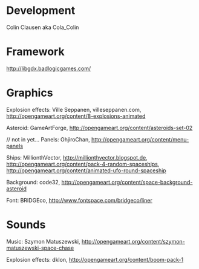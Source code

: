 Development
===========
Colin Clausen aka Cola_Colin

Framework
=========
http://libgdx.badlogicgames.com/

Graphics
========

Explosion effects: Ville Seppanen, villeseppanen.com, http://opengameart.org/content/8-explosions-animated

Asteroid: GameArtForge, http://opengameart.org/content/asteroids-set-02

// not in yet...
Panels: OhjiroChan, http://opengameart.org/content/menu-panels

Ships: MillionthVector, http://millionthvector.blogspot.de, http://opengameart.org/content/pack-4-random-spaceships, http://opengameart.org/content/animated-ufo-round-spaceship

Background: code32, http://opengameart.org/content/space-background-asteroid

Font: BRIDGEco, http://www.fontspace.com/bridgeco/liner

Sounds
======

Music: Szymon Matuszewski, http://opengameart.org/content/szymon-matuszewski-space-chase

Explosion effects: dklon, http://opengameart.org/content/boom-pack-1